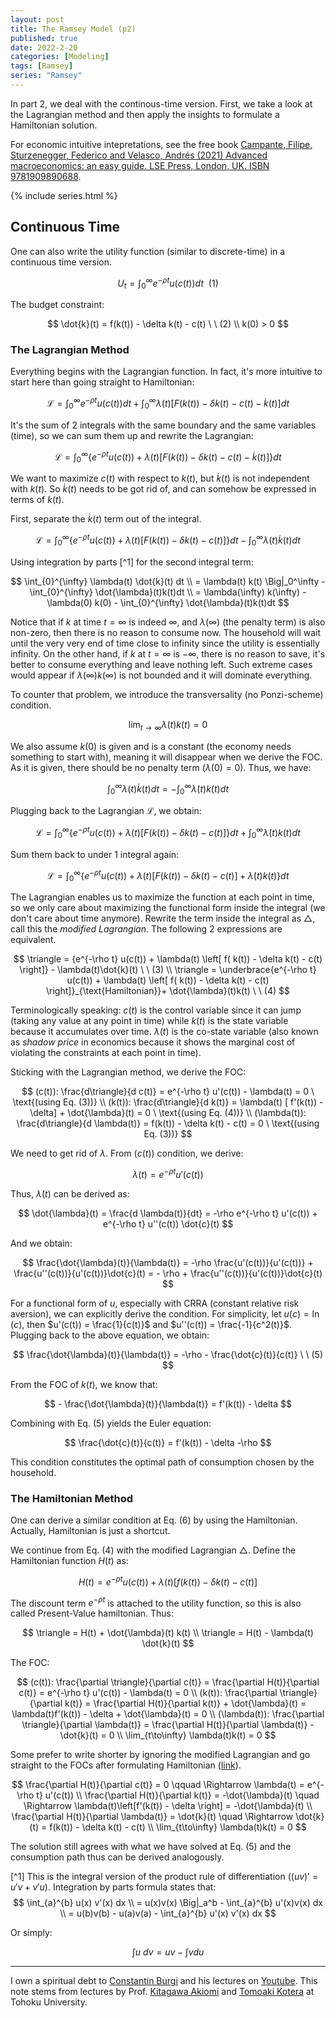 ```yaml
---
layout: post
title: The Ramsey Model (p2)
published: true
date: 2022-2-20
categories: [Modeling]
tags: [Ramsey]
series: "Ramsey"
---
```


In part 2, we deal with the continous-time version. First, we take a look at the Lagrangian method and then apply the insights to formulate a Hamiltonian solution.

For economic intuitive intepretations, see the free book [Campante, Filipe, Sturzenegger, Federico and Velasco, Andrés  (2021) Advanced macroeconomics: an easy guide. LSE Press, London, UK. ISBN 9781909890688](http://eprints.lse.ac.uk/112475/).

{% include series.html %}

## Continuous Time 

One can also write the utility function (similar to discrete-time) in a continuous time version.

$$
    U_t = \int_{0}^{\infty} e^{-\rho t} u(c(t)) dt\ \ (1)
$$

The budget constraint:

$$
     \dot{k}(t) = f(k(t)) - \delta k(t) - c(t) \ \ (2) \\
     k(0) > 0                         
$$

### The Lagrangian Method
Everything begins with the Lagrangian function. In fact, it's more intuitive to start here than going straight to Hamiltonian:

$$
    \mathcal{L} = \int_{0}^{\infty} e^{-\rho t} u(c(t)) dt + \int_{0}^{\infty} \lambda(t) \left[ F( k(t)) - \delta k(t) - c(t) - \dot{k}(t) \right] dt
$$

It's the sum of 2 integrals with the same boundary and the same variables (time), so we can sum them up and rewrite the Lagrangian:

$$
    \mathcal{L} = \int_{0}^{\infty} \left\{ e^{-\rho t} u(c(t)) + \lambda(t) \left[ F( k(t)) - \delta k(t) - c(t) - \dot{k}(t) \right] \right\} dt
$$

We want to maximize $c(t)$ with respect to $k(t)$, but $\dot{k}(t)$ is not independent with $k(t)$. So $\dot{k}(t)$ needs to be got rid of, and can somehow be expressed in terms of $k(t)$.

First, separate the $\dot{k}(t)$ term out of the integral.

$$
    \mathcal{L} = \int_{0}^{\infty} \left\{ e^{-\rho t} u(c(t)) + \lambda(t) \left[ F( k(t)) - \delta k(t) - c(t)  \right] \right\} dt - \int_{0}^{\infty} \lambda(t)\dot{k}(t)dt
$$

Using integration by parts [^1] for the second integral term:

$$
     \int_{0}^{\infty} \lambda(t) \dot{k}(t) dt                                               \\
     = \lambda(t) k(t) \Big|_0^\infty - \int_{0}^{\infty} \dot{\lambda}(t)k(t)dt              \\
     = \lambda(\infty) k(\infty) - \lambda(0) k(0) - \int_{0}^{\infty} \dot{\lambda}(t)k(t)dt 
$$

Notice that if $k$ at time $t=\infty$ is indeed $\infty$, and $\lambda(\infty)$ (the penalty term) is also non-zero, then there is no reason to consume now. The household will wait until the very very end of time close to infinity since the utility is essentially infinity. On the other hand, if $k$ at $t=\infty$ is $-\infty$, there is no reason to save, it's better to consume everything and leave nothing left. Such extreme cases would appear if $\lambda(\infty)k(\infty)$ is not bounded and it will dominate everything.

To counter that problem, we introduce the transversality (no Ponzi-scheme) condition.

$$
    \lim_{t\to\infty} \lambda(t)k(t) = 0
$$

We also assume $k(0)$ is given and is a constant (the economy needs something to start with), meaning it will disappear when we derive the FOC. As it is given, there should be no penalty term ($\lambda(0) = 0$). Thus, we have:

$$
    \int_{0}^{\infty} \lambda(t)\dot{k}(t) dt = - \int_{0}^{\infty} \dot{\lambda}(t) k(t) dt
$$

Plugging back to the Lagrangian $\mathcal{L}$, we obtain:

$$
    \mathcal{L} = \int_{0}^{\infty} \left\{ e^{-\rho t} u(c(t)) + \lambda(t) \left[ F( k(t)) - \delta k(t) - c(t)  \right] \right\} dt + \int_{0}^{\infty} \dot{\lambda}(t)k(t)dt 
$$

Sum them back to under 1 integral again:

$$
    \mathcal{L} = \int_{0}^{\infty} \left\{ e^{-\rho t} u(c(t)) + \lambda(t) \left[ F( k(t)) - \delta k(t) - c(t)  \right] +  \dot{\lambda}(t)k(t) \right\} dt 
$$

The Lagrangian enables us to maximize the function at each point in time, so we only care about maximizing the functional form inside the integral (we don't care about time anymore). Rewrite the term inside the integral as $\triangle$, call this the *modified Lagrangian*. The following 2 expressions are equivalent.

$$
     \triangle = {e^{-\rho t} u(c(t)) + \lambda(t) \left[ f( k(t)) - \delta k(t) - c(t)  \right]} -  \lambda(t)\dot{k}(t)     \ \ (3)                             \\
     \triangle =  \underbrace{e^{-\rho t} u(c(t)) + \lambda(t) \left[ f( k(t)) - \delta k(t) - c(t)  \right]}_{\text{Hamiltonian}}+  \dot{\lambda}(t)k(t)  \ \ (4)
$$

Terminologically speaking: $c(t)$ is the control variable since it can jump (taking any value at any point in time) while $k(t)$ is the state variable because it accumulates over time. ${\lambda}(t)$ is the co-state variable (also known as *shadow price* in economics because it shows the marginal cost of violating the constraints at each point in time). 

Sticking with the Lagrangian method, we derive the FOC:

$$
     (c(t)): \frac{d\triangle}{d c(t)} = e^{-\rho t} u'(c(t)) - \lambda(t) = 0 \ \text{(using Eq. (3))}                  \\
     (k(t)): \frac{d\triangle}{d k(t)} = \lambda(t) [ f'(k(t)) - \delta] + \dot{\lambda}(t) = 0 \ \text{(using Eq. (4))} \\
     (\lambda(t)): \frac{d\triangle}{d \lambda(t)} = f(k(t)) - \delta k(t) - c(t) = 0 \ \text{(using Eq. (3))}           
$$

We need to get rid of $\lambda$. From $(c(t))$ condition, we derive:

$$
    \lambda(t) = e^{-\rho t} u'(c(t))
$$

Thus, $\dot{\lambda}(t)$ can be derived as:

$$
    \dot{\lambda}(t) = \frac{d \lambda(t)}{dt} = -\rho e^{-\rho t} u'(c(t)) + e^{-\rho t} u''(c(t)) \dot{c}(t)
$$

And we obtain:

$$
    \frac{\dot{\lambda}(t)}{\lambda(t)} = -\rho \frac{u'(c(t))}{u'(c(t))} + \frac{u''(c(t))}{u'(c(t))}\dot{c}(t) = - \rho + \frac{u''(c(t))}{u'(c(t))}\dot{c}(t)
$$

For a functional form of $u$, especially with CRRA (constant relative risk aversion), we can explicitly derive the condition. For simplicity, let $u(c) = \ln(c)$, then $u'(c(t)) = \frac{1}{c(t)}$ and $u''(c(t)) = \frac{-1}{c^2(t)}$. Plugging back to the above equation, we obtain:

$$
    \frac{\dot{\lambda}(t)}{\lambda(t)} = -\rho - \frac{\dot{c}(t)}{c(t)} \ \ (5)
$$

From the FOC of $k(t)$, we know that:

$$
    - \frac{\dot{\lambda}(t)}{\lambda(t)} = f'(k(t)) - \delta
$$

Combining with Eq. (5) yields the Euler equation:

$$
\frac{\dot{c}(t)}{c(t)} = f'(k(t)) - \delta -\rho
$$

This condition constitutes the optimal path of consumption chosen by the household.

### The Hamiltonian Method

One can derive a similar condition at Eq. (6) by using the Hamiltonian. Actually, Hamiltonian is just a shortcut.

We continue from Eq. (4) with the modified Lagrangian $\triangle$. Define the Hamiltonian function $H(t)$ as:

$$
    H(t) = e^{-\rho t} u(c(t)) + \lambda(t)\left[f(k(t)) - \delta k(t) - c(t) \right]
$$

The discount term $e^{-\rho t}$ is attached to the utility function, so this is also called Present-Value hamiltonian. Thus:

$$
     \triangle = H(t) + \dot{\lambda}(t) k(t) \\
     \triangle = H(t) - \lambda(t) \dot{k}(t) 
$$

The FOC:

$$
     (c(t)): \frac{\partial \triangle}{\partial c(t)} = \frac{\partial H(t)}{\partial c(t)} = e^{-\rho t} u'(c(t)) - \lambda(t) = 0                                 \\
     (k(t)): \frac{\partial \triangle}{\partial k(t)} = \frac{\partial H(t)}{\partial k(t)} + \dot{\lambda}(t) = \lambda(t)f'(k(t)) - \delta + \dot{\lambda}(t) = 0 \\
     (\lambda(t)): \frac{\partial \triangle}{\partial \lambda(t)} = \frac{\partial H(t)}{\partial \lambda(t)} - \dot{k}(t) = 0                                      \\
     \lim_{t\to\infty} \lambda(t)k(t) = 0                                                                                                                           
$$

Some prefer to write shorter by ignoring the modified Lagrangian and go straight to the FOCs after formulating Hamiltonian ([link](https://www.macroeconomics.tu-berlin.de/fileadmin/fg124/seminar/Seminar_SS19/03-Ramsey-2019-3.pdf)).

$$
     \frac{\partial H(t)}{\partial c(t)} = 0 \qquad \Rightarrow \lambda(t) = e^{-\rho t} u'(c(t))                                            \\
     \frac{\partial H(t)}{\partial k(t)} = -\dot{\lambda}(t) \quad \Rightarrow \lambda(t)\left[f'(k(t)) - \delta \right] = -\dot{\lambda}(t) \\
     \frac{\partial H(t)}{\partial \lambda(t)} = \dot{k}(t) \quad \Rightarrow \dot{k}(t) = f(k(t)) - \delta k(t) - c(t)                      \\
     \lim_{t\to\infty} \lambda(t)k(t) = 0                                                                                                    
$$

The solution still agrees with what we have solved at Eq. (5) and the consumption path thus can be derived analogously.

[^1] This is the integral version of the product rule of differentiation ($(uv)' = u'v + v'u$). Integration by parts formula states that:
$$
     \int_{a}^{b} u(x) v'(x) dx                          \\
     = u(x)v(x) \Big|_a^b - \int_{a}^{b} u'(x)v(x) dx    \\
     = u(b)v(b) - u(a)v(a) - \int_{a}^{b} u'(x) v'(x) dx 
$$

Or simply:

$$
    \int u \ dv = uv - \int v du 
$$

------
I own a spiritual debt to [Constantin Burgi](http://www.musikbase.net/cburgi/index.html) and his lectures on [Youtube](https://www.youtube.com/channel/UCSPwROlKXYWaQCI5kcmTCjw/videos). This note stems from lectures by Prof. [Kitagawa Akiomi](http://www2.econ.tohoku.ac.jp/~kitagawa/) and [Tomoaki Kotera](https://sites.google.com/site/tomoakikotera39/home/research) at Tohoku University.